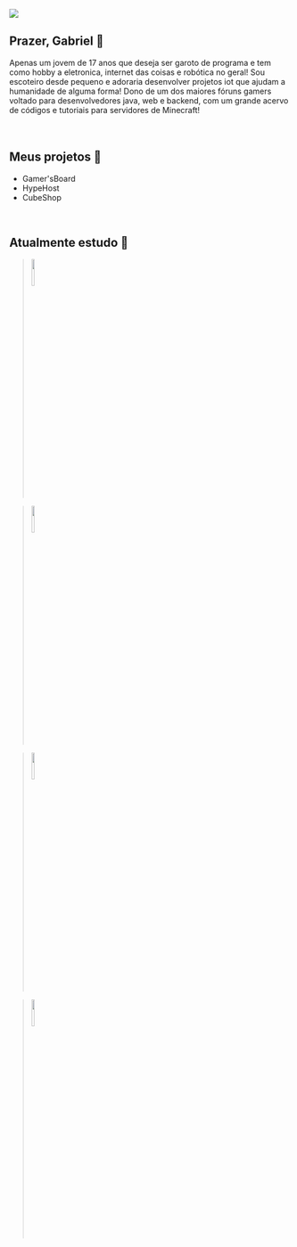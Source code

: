 ![](https://i.imgur.com/Y7PmRjd.png)

## Prazer, Gabriel 🪪
Apenas um jovem de 17 anos que deseja ser garoto de programa e tem como hobby a eletronica, internet das coisas e robótica no geral! Sou escoteiro desde pequeno e adoraria desenvolver projetos iot que ajudam a humanidade de alguma forma! Dono de um dos maiores fóruns gamers voltado para desenvolvedores java, web e backend, com um grande acervo de códigos e tutoriais para servidores de Minecraft!
<br>
<br>
<br>

## Meus projetos 🧪

- Gamer'sBoard
- HypeHost
- CubeShop
<br>

## Atualmente estudo 🔭
> <img src="https://i.imgur.com/JeZF0cc.png" width="11%" height="11%">

> <img src="https://i.imgur.com/U7u7QiD.png" width="11%" height="11%">

> <img src="https://i.imgur.com/ldtCNoy.png" width="11%" height="11%">

> <img src="https://i.imgur.com/NionAHt.png" width="11%" height="11%">
<!--
**ogabrielborges/ogabrielborges** is a ✨ _special_ ✨ repository because its `README.md` (this file) appears on your GitHub profile.

Here are some ideas to get you started:

- 🔭 I’m currently working on ...
- 🌱 I’m currently learning ...
- 👯 I’m looking to collaborate on ...
- 🤔 I’m looking for help with ...
- 💬 Ask me about ...
- 📫 How to reach me: ...
- 😄 Pronouns: ...
- ⚡ Fun fact: ...
-->
